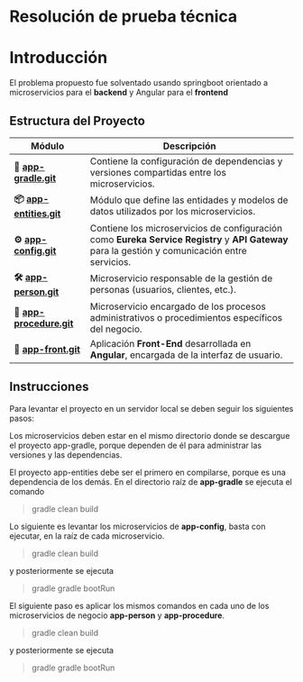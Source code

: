 # Resolución de prueba técnica

# Introducción
El problema propuesto fue solventado usando springboot orientado a microservicios para el  **backend** y Angular para el **frontend**


## Estructura del Proyecto  

| Módulo | Descripción |
|--------|------------|
| **🔗 [app-gradle.git](https://github.com/daleonv/app-gradle.git)** | Contiene la configuración de dependencias y versiones compartidas entre los microservicios. |
| **📦 [app-entities.git](https://github.com/daleonv/app-entities.git)** | Módulo que define las entidades y modelos de datos utilizados por los microservicios. |
| **⚙️ [app-config.git](https://github.com/daleonv/app-config.git)** | Contiene los microservicios de configuración como **Eureka Service Registry** y **API Gateway** para la gestión y comunicación entre servicios. |
| **🛠️ [app-person.git](https://github.com/daleonv/app-person.git)** | Microservicio responsable de la gestión de personas (usuarios, clientes, etc.). |
| **📑 [app-procedure.git](https://github.com/daleonv/app-procedure.git)** | Microservicio encargado de los procesos administrativos o procedimientos específicos del negocio. |
| **🎨 [app-front.git](https://github.com/daleonv/app-front.git)** | Aplicación **Front-End** desarrollada en **Angular**, encargada de la interfaz de usuario. |



## Instrucciones

Para levantar el proyecto en un servidor local se deben seguir los siguientes pasos:

Los microservicios deben estar en el mismo directorio donde se descargue el proyecto app-gradle, porque dependen de él para administrar las versiones y las dependencias.

El proyecto app-entities debe ser el primero en compilarse, porque es una dependencia de los demás.
En el directorio raíz de **app-gradle** se ejecuta el comando 
> gradle clean build 

Lo siguiente es levantar los microservicios de **app-config**, basta con ejecutar, en la raíz de cada microservicio.
> gradle clean build 

y posteriormente se ejecuta
> gradle gradle bootRun

El siguiente paso es aplicar los mismos comandos en cada uno de los microservicios de negocio **app-person** y **app-procedure**.

> gradle clean build 

y posteriormente se ejecuta
> gradle gradle bootRun

